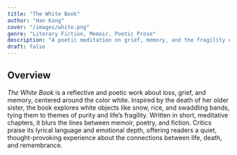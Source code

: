 ```yaml
---
title: "The White Book"
author: "Han Kang"
cover: "/images/white.png"
genre: "Literary Fiction, Memoir, Poetic Prose"
description: "A poetic meditation on grief, memory, and the fragility of life, inspired by the death of the author’s sister and centered around the color white."
draft: false
---
```


## Overview
*The White Book* is a reflective and poetic work about loss, grief, and memory, centered around the color white. Inspired by the death of her older sister, the book explores white objects like snow, rice, and swaddling bands, tying them to themes of purity and life’s fragility. Written in short, meditative chapters, it blurs the lines between memoir, poetry, and fiction. Critics praise its lyrical language and emotional depth, offering readers a quiet, thought-provoking experience about the connections between life, death, and remembrance.
